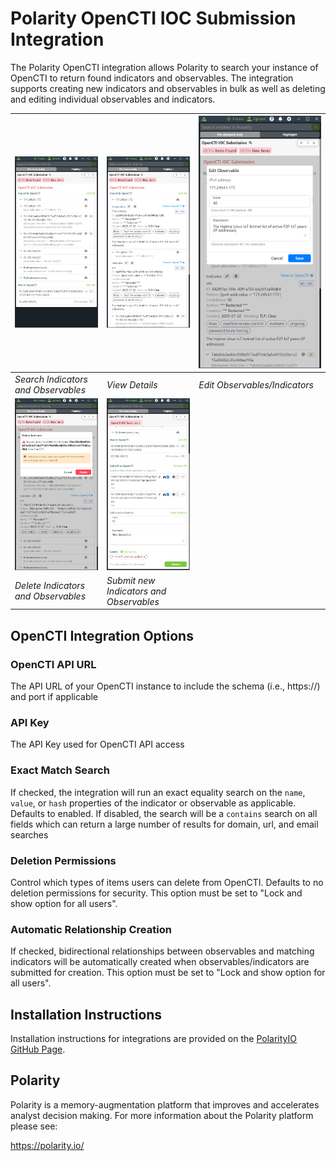 # Polarity OpenCTI IOC Submission Integration



The Polarity OpenCTI integration allows Polarity to search your instance of OpenCTI to return found indicators and observables. The integration supports creating new indicators and observables in bulk as well as deleting and editing individual observables and indicators.

| ![](assets/search.png)              | ![](assets/details.png)                         | ![](assets/edit.png)          |
|-------------------------------------|-------------------------------------------------|-------------------------------|
| *Search Indicators and Observables* | *View Details*                                  | *Edit Observables/Indicators* |
| ![](assets/delete.png)              | ![](assets/submission.png)                      | |
| *Delete Indicators and Observables* | *Submit new Indicators and Observables* | |

## OpenCTI Integration Options

### OpenCTI API URL

The API URL of your OpenCTI instance to include the schema (i.e., https://) and port if applicable

### API Key
The API Key used for OpenCTI API access

### Exact Match Search
If checked, the integration will run an exact equality search on the `name`, `value`, or `hash` properties of the indicator or observable as applicable.  Defaults to enabled.  If disabled, the search will be a `contains` search on all fields which can return a large number of results for domain, url, and email searches

### Deletion Permissions
Control which types of items users can delete from OpenCTI. Defaults to no deletion permissions for security.  This option must be set to "Lock and show option for all users".

### Automatic Relationship Creation
If checked, bidirectional relationships between observables and matching indicators will be automatically created when observables/indicators are submitted for creation. This option must be set to "Lock and show option for all users". 

## Installation Instructions

Installation instructions for integrations are provided on the [PolarityIO GitHub Page](https://polarityio.github.io/).

## Polarity

Polarity is a memory-augmentation platform that improves and accelerates analyst decision making. For more information about the Polarity platform please see:

https://polarity.io/
